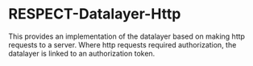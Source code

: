# RESPECT-Datalayer-Http

This provides an implementation of the datalayer based on making http requests to a server. Where
http requests required authorization, the datalayer is linked to an authorization token.
